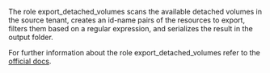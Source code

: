 The role export_detached_volumes
scans the available detached volumes in the
source tenant, creates an id-name pairs
of the resources to export, filters them
based on a regular expression, and serializes
the result in the output folder.

For further information about the role export_detached_volumes refer to the
[official docs](https://os-migrate.github.io/os-migrate/roles/role-export_detached_volumes.html).
